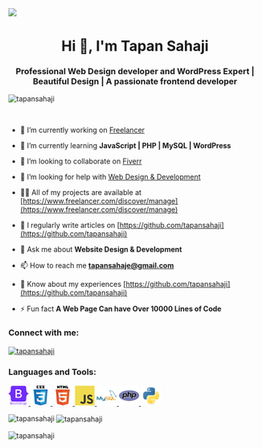 <img src="https://i.ibb.co/1fKBBd1W/tapan-sahaji-banner.png">
<h1 align="center">Hi 👋, I'm Tapan Sahaji</h1>
<h3 align="center">Professional Web Design developer and WordPress Expert | Beautiful Design | A passionate frontend developer</h3>

<p align="left"> <img src="https://komarev.com/ghpvc/?username=tapansahaji&label=Profile%20views&color=0e75b6&style=flat" alt="tapansahaji" /> </p>

<p align="left"> <a href="https://twitter.com/" target="blank"><img src="https://img.shields.io/twitter/follow/?logo=twitter&style=for-the-badge" alt="" /></a> </p>

- 🔭 I’m currently working on [Freelancer](https://www.freelancer.com/u/tapansahaji)

- 🌱 I’m currently learning **JavaScript | PHP | MySQL | WordPress**

- 👯 I’m looking to collaborate on [Fiverr](https://github.com/tapansahaji)

- 🤝 I’m looking for help with [Web Design & Development](https://www.instagram.com/tapansahaji/)

- 👨‍💻 All of my projects are available at [https://www.freelancer.com/discover/manage](https://www.freelancer.com/discover/manage)

- 📝 I regularly write articles on [https://github.com/tapansahaji](https://github.com/tapansahaji)

- 💬 Ask me about **Website Design & Development**

- 📫 How to reach me **tapansahaje@gmail.com**

- 📄 Know about my experiences [https://github.com/tapansahaji](https://github.com/tapansahaji)

- ⚡ Fun fact **A Web Page Can have Over 10000 Lines of Code**

<h3 align="left">Connect with me:</h3>
<p align="left">
<a href="https://instagram.com/tapansahaji" target="blank"><img align="center" src="https://raw.githubusercontent.com/rahuldkjain/github-profile-readme-generator/master/src/images/icons/Social/instagram.svg" alt="tapansahaji" height="30" width="40" /></a>
</p>

<h3 align="left">Languages and Tools:</h3>
<p align="left"> <a href="https://getbootstrap.com" target="_blank" rel="noreferrer"> <img src="https://raw.githubusercontent.com/devicons/devicon/master/icons/bootstrap/bootstrap-plain-wordmark.svg" alt="bootstrap" width="40" height="40"/> </a> <a href="https://www.w3schools.com/css/" target="_blank" rel="noreferrer"> <img src="https://raw.githubusercontent.com/devicons/devicon/master/icons/css3/css3-original-wordmark.svg" alt="css3" width="40" height="40"/> </a> <a href="https://www.w3.org/html/" target="_blank" rel="noreferrer"> <img src="https://raw.githubusercontent.com/devicons/devicon/master/icons/html5/html5-original-wordmark.svg" alt="html5" width="40" height="40"/> </a> <a href="https://developer.mozilla.org/en-US/docs/Web/JavaScript" target="_blank" rel="noreferrer"> <img src="https://raw.githubusercontent.com/devicons/devicon/master/icons/javascript/javascript-original.svg" alt="javascript" width="40" height="40"/> </a> <a href="https://www.mysql.com/" target="_blank" rel="noreferrer"> <img src="https://raw.githubusercontent.com/devicons/devicon/master/icons/mysql/mysql-original-wordmark.svg" alt="mysql" width="40" height="40"/> </a> <a href="https://www.php.net" target="_blank" rel="noreferrer"> <img src="https://raw.githubusercontent.com/devicons/devicon/master/icons/php/php-original.svg" alt="php" width="40" height="40"/> </a> <a href="https://www.python.org" target="_blank" rel="noreferrer"> <img src="https://raw.githubusercontent.com/devicons/devicon/master/icons/python/python-original.svg" alt="python" width="40" height="40"/> </a> </p>

<p><img align="left" src="https://github-readme-stats.vercel.app/api/top-langs?username=tapansahaji&show_icons=true&locale=en&layout=compact" alt="tapansahaji" /></p>

<p>&nbsp;<img align="center" src="https://github-readme-stats.vercel.app/api?username=tapansahaji&show_icons=true&locale=en" alt="tapansahaji" /></p>

<p><img align="center" src="https://github-readme-streak-stats.herokuapp.com/?user=tapansahaji&" alt="tapansahaji" /></p>
